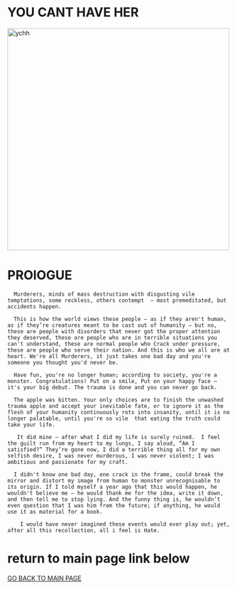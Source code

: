 

# YOU CANT HAVE HER



<img src="ychh.png" alt="ychh" height="500x" width="500px"></img>

#  PROlOGUE


      Murderers, minds of mass destruction with disgusting vile temptations, some reckless, others contempt  – most premeditated, but accidents happen. 

      This is how the world views these people – as if they aren't human, as if they’re creatures meant to be cast out of humanity – but no, these are people with disorders that never got the proper attention they deserved, these are people who are in terrible situations you can't understand, these are normal people who Crack under pressure, these are people who serve their nation. And this is who we all are at heart. We're all Murderers, it just takes one bad day and you're someone you thought you'd never be.

      Have fun, you're no longer human; according to society, you're a monster. Congratulations! Put on a smile, Put on your happy face – it's your big debut. The trauma is done and you can never go back.

      The apple was bitten. Your only choices are to finish the unwashed trauma apple and accept your inevitable fate, or to ignore it as the flesh of your humanity continuously rots into insanity, until it is no longer palatable, until you're so vile  that eating the truth could take your life.

       It did mine – after what I did my life is surely ruined.  I feel the guilt run from my heart to my lungs, I say aloud, “Am I satisfied?” They’re gone now, I did a terrible thing all for my own selfish desire, I was never murderous, I was never violent; I was ambitious and passionate for my craft.

      I didn't know one bad day, one crack in the frame, could break the  mirror and distort my image from human to monster unrecognisable to its origin. If I told myself a year ago that this would happen, he wouldn't believe me – he would thank me for the idea, write it down, and then tell me to stop lying. And the funny thing is, he wouldn’t even question that I was him from the future; if anything, he would use it as material for a book.

        I would have never imagined these events would ever play out; yet, after all this recollection, all i feel is Hate.




#  return to main page link below


<a href="index.md">GO BACK TO MAIN PAGE</a>

